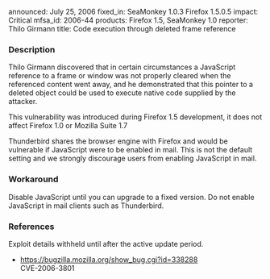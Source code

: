 announced: July 25, 2006
fixed_in: SeaMonkey 1.0.3
          Firefox 1.5.0.5
impact: Critical
mfsa_id: 2006-44
products: Firefox 1.5, SeaMonkey 1.0
reporter: Thilo Girmann
title: Code execution through deleted frame reference

<h3>Description</h3>

<p>Thilo Girmann discovered that in certain circumstances a JavaScript
reference to a frame or window was not properly cleared when the
referenced content went away, and he demonstrated that this pointer
to a deleted object could be used to execute native code supplied
by the attacker.</p>

<p>This vulnerability was introduced during Firefox 1.5 development, it does
not affect Firefox 1.0 or Mozilla Suite 1.7</p>

<p class="note">Thunderbird shares the browser engine with Firefox
and would be vulnerable if JavaScript were to be enabled in mail. This is not
the default setting and we strongly discourage users from enabling
JavaScript in mail.</p>

<h3>Workaround</h3>

<p>Disable JavaScript until you can upgrade to a fixed version. Do not enable
JavaScript in mail clients such as Thunderbird.</p>

<h3>References</h3>

<p>Exploit details withheld until after the active update period.</p>

<ul>
<li><a href="https://bugzilla.mozilla.org/show_bug.cgi?id=338288">
https://bugzilla.mozilla.org/show_bug.cgi?id=338288</a><br/>
CVE-2006-3801</li>
</ul>



